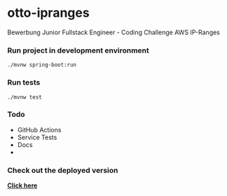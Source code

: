 # otto-ipranges
Bewerbung Junior Fullstack Engineer - Coding Challenge AWS IP-Ranges

### Run project in development environment
```
./mvnw spring-boot:run
```

### Run tests
```
./mvnw test
```

### Todo
- GitHub Actions
- Service Tests
- Docs
- 

### Check out the deployed version
**[Click here](https://cc.scaffolder.th-luebeck.dev/?region=EU)**
